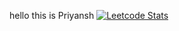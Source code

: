 hello this is Priyansh
[![Leetcode Stats](https://leetcard.jacoblin.cool/wazzuwu)](https://leetcode.com/u/wazzuwu/)


